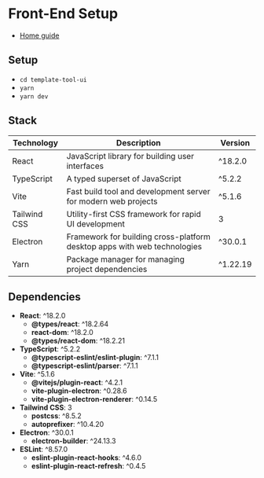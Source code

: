 # Front-End Setup
- [Home guide](../README.md)

## Setup
- `cd template-tool-ui`
- `yarn`
- `yarn dev`

## Stack

| Technology   | Description                                                              | Version |
|--------------|--------------------------------------------------------------------------|---------|
| React        | JavaScript library for building user interfaces                          | ^18.2.0 |
| TypeScript   | A typed superset of JavaScript                                           | ^5.2.2  |
| Vite         | Fast build tool and development server for modern web projects           | ^5.1.6  |
| Tailwind CSS | Utility-first CSS framework for rapid UI development                     | 3       |
| Electron     | Framework for building cross-platform desktop apps with web technologies | ^30.0.1 |
| Yarn         | Package manager for managing project dependencies                        | ^1.22.19|

## Dependencies

- **React**: ^18.2.0
  - **@types/react**: ^18.2.64
  - **react-dom**: ^18.2.0
  - **@types/react-dom**: ^18.2.21
- **TypeScript**: ^5.2.2
  - **@typescript-eslint/eslint-plugin**: ^7.1.1
  - **@typescript-eslint/parser**: ^7.1.1
- **Vite**: ^5.1.6
  - **@vitejs/plugin-react**: ^4.2.1
  - **vite-plugin-electron**: ^0.28.6
  - **vite-plugin-electron-renderer**: ^0.14.5
- **Tailwind CSS**: 3
  - **postcss**: ^8.5.2
  - **autoprefixer**: ^10.4.20
- **Electron**: ^30.0.1
  - **electron-builder**: ^24.13.3
- **ESLint**: ^8.57.0
  - **eslint-plugin-react-hooks**: ^4.6.0
  - **eslint-plugin-react-refresh**: ^0.4.5
